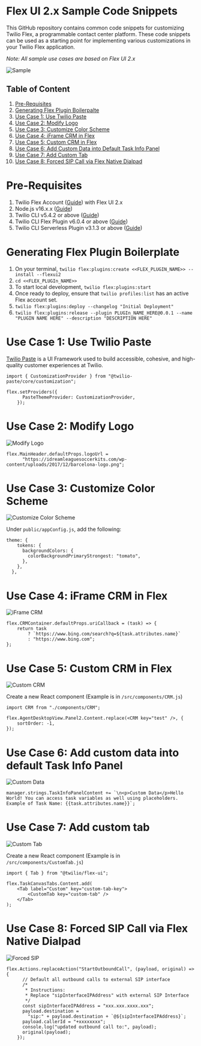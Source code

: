 # Flex UI 2.x Sample Code Snippets

This GitHub repository contains common code snippets for customizing Twilio Flex, a programmable contact center platform. These code snippets can be used as a starting point for implementing various customizations in your Twilio Flex application.

_Note: All sample use cases are based on Flex UI 2.x_

![Sample](docs/Main.png)

## Table of Content

1. [Pre-Requisites](#pre-requisites)
2. [Generating Flex Plugin Boilerpalte](#generating-flex-plugin-boilerplate)
3. [Use Case 1: Use Twilio Paste](#use-case-1-use-twilio-paste)
4. [Use Case 2: Modify Logo](#use-case-2-modify-logo)
5. [Use Case 3: Customize Color Scheme](#use-case-3-customize-color-scheme)
6. [Use Case 4: iFrame CRM in Flex](#use-case-4-iframe-crm-in-flex)
7. [Use Case 5: Custom CRM in Flex](#use-case-5-custom-crm-in-flex)
8. [Use Case 6: Add Custom Data into Default Task Info Panel](#use-case-6-add-custom-data-into-default-task-info-panel)
9. [Use Case 7: Add Custom Tab](#use-case-7-add-custom-tab)
10. [Use Case 8: Forced SIP Call via Flex Native Dialpad](#use-case-8-forced-sip-call-via-flex-native-dialpad)

# Pre-Requisites

1. Twilio Flex Account ([Guide](https://support.twilio.com/hc/en-us/articles/360020442333-Setup-a-Twilio-Flex-Account)) with Flex UI 2.x
2. Node.js v16.x.x ([Guide](https://docs.npmjs.com/downloading-and-installing-node-js-and-npm))
3. Twilio CLI v5.4.2 or above ([Guide](https://www.twilio.com/docs/twilio-cli/quickstart))
4. Twilio CLI Flex Plugin v6.0.4 or above ([Guide](https://www.twilio.com/docs/flex/developer/plugins/cli))
5. Twilio CLI Serverless Plugin v3.1.3 or above ([Guide](https://www.twilio.com/docs/labs/serverless-toolkit/getting-started))

# Generating Flex Plugin Boilerplate

1. On your terminal, `twilio flex:plugins:create <<FLEX_PLUGIN_NAME>> --install --flexui2`
2. `cd <<FLEX_PLUGIn_NAME>>`
3. To start local development, `twilio flex:plugins:start`
4. Once ready to deploy, ensure that `twilio profiles:list` has an active Flex account set.
5. `twilio flex:plugins:deploy --changelog "Initial Deployment"`
6. `twilio flex:plugins:release --plugin PLUGIn_NAME_HERE@0.0.1 --name "PLUGIN NAME HERE" --description "DESCRIPTION HERE"`

# Use Case 1: Use Twilio Paste

[Twilio Paste](https://paste.twilio.design/) is a UI Framework used to build accessible, cohesive, and high-quality customer experiences at Twilio.

```
import { CustomizationProvider } from "@twilio-paste/core/customization";

flex.setProviders({
      PasteThemeProvider: CustomizationProvider,
    });
```

# Use Case 2: Modify Logo

![Modify Logo](docs/Modify_Logo.png)

```
flex.MainHeader.defaultProps.logoUrl =
      "https://idreamleaguesoccerkits.com/wp-content/uploads/2017/12/barcelona-logo.png";
```

# Use Case 3: Customize Color Scheme

![Customize Color Scheme](docs/Customize_Color_Scheme.png)

Under `public/appConfig.js`, add the following:

```
theme: {
    tokens: {
      backgroundColors: {
        colorBackgroundPrimaryStrongest: "tomato",
      },
    },
  },
```

# Use Case 4: iFrame CRM in Flex

![iFrame CRM](docs/iFrame_CRM.png)

```
flex.CRMContainer.defaultProps.uriCallback = (task) => {
    return task
        ? `https://www.bing.com/search?q=${task.attributes.name}`
        : "https://www.bing.com";
};
```

# Use Case 5: Custom CRM in Flex

![Custom CRM](docs/Custom_CRM.png)

Create a new React component (Example is in `/src/components/CRM.js`)

```
import CRM from "./components/CRM";

flex.AgentDesktopView.Panel2.Content.replace(<CRM key="test" />, {
    sortOrder: -1,
});
```

# Use Case 6: Add custom data into default Task Info Panel

![Custom Data](docs/Custom_Data.png)

```
manager.strings.TaskInfoPanelContent += `\n<p>Custom Data</p>Hello World! You can access task variables as well using placeholders. Example of Task Name: {{task.attributes.name}}`;
```

# Use Case 7: Add custom tab

![Custom Tab](docs/Custom_Tab.png)

Create a new React component (Example is in `/src/components/CustomTab.js`)

```
import { Tab } from "@twilio/flex-ui";

flex.TaskCanvasTabs.Content.add(
    <Tab label="Custom" key="custom-tab-key">
        <CustomTab key="custom-tab" />
    </Tab>
);
```

# Use Case 8: Forced SIP Call via Flex Native Dialpad

![Forced SIP](docs/Forced_SIP.png)

```
flex.Actions.replaceAction("StartOutboundCall", (payload, original) => {
      // Default all outbound calls to external SIP interface
      /*
       * Instructions:
       * Replace "sipInterfaceIPAddress" with external SIP Interface
       */
      const sipInterfaceIPAddress = "xxx.xxx.xxxx.xxx";
      payload.destination =
        "sip:" + payload.destination + `@${sipInterfaceIPAddress}`;
      payload.callerId = "+xxxxxxxx";
      console.log("updated outbound call to:", payload);
      original(payload);
    });
```
